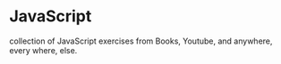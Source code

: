 # JavaScript

collection of JavaScript exercises from Books, Youtube, and anywhere, every where, else.
